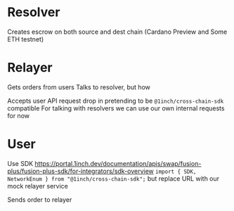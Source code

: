 # Resolver
Creates escrow on both source and dest chain
(Cardano Preview and Some ETH testnet)


# Relayer
Gets orders from users
Talks to resolver, but how

Accepts user API request drop in pretending to be `@1inch/cross-chain-sdk` compatible
For talking with resolvers we can use our own internal requests for now

# User
Use SDK
https://portal.1inch.dev/documentation/apis/swap/fusion-plus/fusion-plus-sdk/for-integrators/sdk-overview
`import { SDK, NetworkEnum } from "@1inch/cross-chain-sdk";`
but replace URL with our mock relayer service

Sends order to relayer